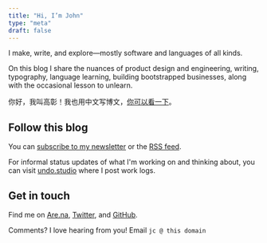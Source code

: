 ```yaml
---
title: "Hi, I’m John"
type: "meta"
draft: false
---
```


I make, write, and explore—mostly software and languages of all kinds.

On this blog I share the nuances of product design and engineering, writing, typography, language learning, building bootstrapped businesses, along with the occasional lesson to unlearn.

你好，我叫高彰！我也用中文写博文，[你可以看一下](https://gaozhang.co)。

## Follow this blog

You can [subscribe to my newsletter](https://buttondown.email/john) or the [RSS feed](index.xml).

For informal status updates of what I'm working on and thinking about, you can visit [undo.studio](https://undo.studio) where I post work logs.

## Get in touch

Find me on [Are.na](https://www.are.na/john-jago), [Twitter](https://twitter.com/johncjago/), and [GitHub](https://github.com/johnjago).

Comments? I love hearing from you! Email `jc @ this domain`
